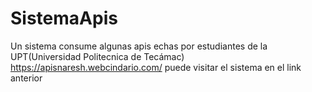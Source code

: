 # SistemaApis
Un sistema consume algunas apis echas por estudiantes de la UPT(Universidad Politecnica de Tecámac)
https://apisnaresh.webcindario.com/
puede visitar el sistema en el link anterior
